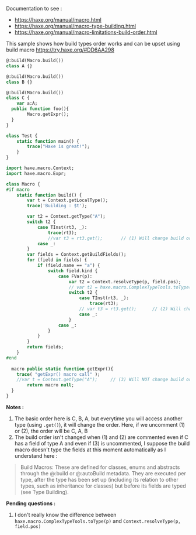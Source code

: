 Documentation to see :
- https://haxe.org/manual/macro.html
- https://haxe.org/manual/macro-type-building.html
- https://haxe.org/manual/macro-limitations-build-order.html

This sample shows how build types order works and can be upset using build macro https://try.haxe.org/#DD6AA298

```haxe
@:build(Macro.build())
class A {}

@:build(Macro.build())
class B {}

@:build(Macro.build())
class C {
	var a:A;
  public function foo(){
		Macro.getExpr();
  }
}

class Test {
	static function main() {
		trace("Haxe is great!");
	}
}
```

```haxe
import haxe.macro.Context;
import haxe.macro.Expr;

class Macro {
#if macro
	static function build() {
		var t = Context.getLocalType();
		trace('Building : $t');

		var t2 = Context.getType("A");
		switch t2 {
			case TInst(rt3, _):
				trace(rt3);
				//var t3 = rt3.get();		// (1) Will change build order
			case _:
		}
		var fields = Context.getBuildFields();
		for (field in fields) {
			if (field.name == "a") {
				switch field.kind {
					case FVar(p):
						var t2 = Context.resolveType(p, field.pos);
						// var t2 = haxe.macro.ComplexTypeTools.toType(p);
						switch t2 {
							case TInst(rt3, _):
								trace(rt3);
							// var t3 = rt3.get();		// (2) Will change build order
							case _:
						}
					case _:
				}
			}
		}
		return fields;
	}
#end
  
  macro public static function getExpr(){
    trace( "getExpr() macro call" );
    //var t	= Context.getType("A");		// (3) Will NOT change build order
		return macro null;
  }
}
```
**Notes :**
1. The basic order here is C, B, A, but everytime you will access another type (using `.get()`), it will change the order.
Here, if we uncomment (1) or (2), the order will be C, A, B
2. The build order isn't changed when (1) and (2) are commented even if C has a field of type A and even if (3) is uncommented, I suppose the build macro doesn't type the fields at this moment automatically as I understand here :
> Build Macros: These are defined for classes, enums and abstracts through the @:build or @:autoBuild metadata. They are executed per type, after the type has been set up (including its relation to other types, such as inheritance for classes) but before its fields are typed (see Type Building).

**Pending questions :**
1. I don't really know the difference between `haxe.macro.ComplexTypeTools.toType(p)` and `Context.resolveType(p, field.pos)`
